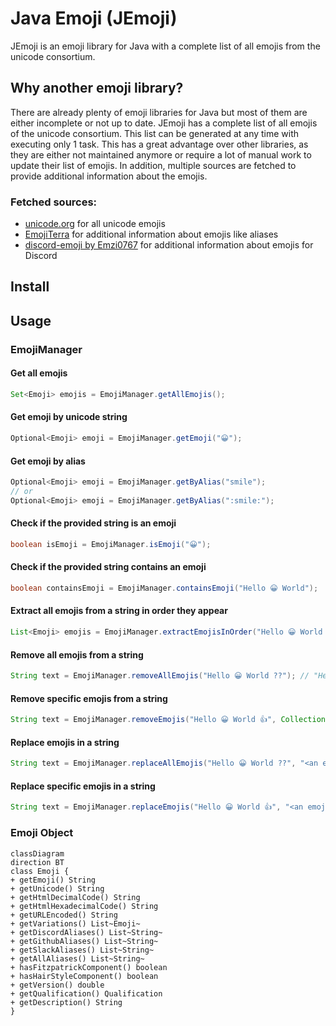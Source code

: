 # Java Emoji (JEmoji)

JEmoji is an emoji library for Java with a complete list of all emojis from the unicode consortium.

## Why another emoji library?

There are already plenty of emoji libraries for Java but most of them are either incomplete or not up to date.
JEmoji has a complete list of all emojis of the unicode consortium.
This list can be generated at any time with executing only 1 task. This has a great advantage over other libraries, as
they are either not maintained anymore or require a lot of manual work to update their list of emojis.
In addition, multiple sources are fetched to provide additional information about the emojis.

### Fetched sources:

- [unicode.org](https://unicode.org/Public/emoji/latest/emoji-test.txt) for all unicode emojis
- [EmojiTerra](https://emojiterra.com/list/) for additional information about emojis like aliases
- [discord-emoji by Emzi0767](https://gitlab.emzi0767.dev/Emzi0767/discord-emoji) for additional information about emojis for Discord

## Install


## Usage

### EmojiManager

#### Get all emojis

```java
Set<Emoji> emojis = EmojiManager.getAllEmojis();
```

#### Get emoji by unicode string

```java
Optional<Emoji> emoji = EmojiManager.getEmoji("😀");
```

#### Get emoji by alias

```java
Optional<Emoji> emoji = EmojiManager.getByAlias("smile");
// or
Optional<Emoji> emoji = EmojiManager.getByAlias(":smile:");
```

#### Check if the provided string is an emoji

```java
boolean isEmoji = EmojiManager.isEmoji("😀");
```

#### Check if the provided string contains an emoji

```java
boolean containsEmoji = EmojiManager.containsEmoji("Hello 😀 World");
```

#### Extract all emojis from a string in order they appear

```java 
List<Emoji> emojis = EmojiManager.extractEmojisInOrder("Hello 😀 World 👍"); // [😀, 👍]
```

#### Remove all emojis from a string

```java
String text = EmojiManager.removeAllEmojis("Hello 😀 World ??"); // "Hello  World "
```

#### Remove specific emojis from a string

```java
String text = EmojiManager.removeEmojis("Hello 😀 World 👍", Collections.singletonList("😀")); // "Hello  World 👍"
```

#### Replace emojis in a string

```java
String text = EmojiManager.replaceAllEmojis("Hello 😀 World ??", "<an emoji was here>"); // "Hello <an emoji was here> World <an emoji was here>"
```

#### Replace specific emojis in a string

```java
String text = EmojiManager.replaceEmojis("Hello 😀 World 👍", "<an emoji was here>", Collections.singletonList("😀")); // "Hello <an emoji was here> World 👍"
```

### Emoji Object

```mermaid
classDiagram
direction BT
class Emoji {
+ getEmoji() String
+ getUnicode() String
+ getHtmlDecimalCode() String
+ getHtmlHexadecimalCode() String
+ getURLEncoded() String
+ getVariations() List~Emoji~
+ getDiscordAliases() List~String~
+ getGithubAliases() List~String~
+ getSlackAliases() List~String~
+ getAllAliases() List~String~
+ hasFitzpatrickComponent() boolean
+ hasHairStyleComponent() boolean
+ getVersion() double
+ getQualification() Qualification
+ getDescription() String
}
```
